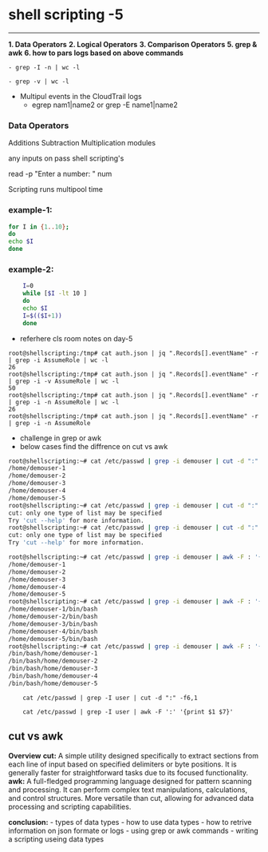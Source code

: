 # shell scripting -5
-------------------
**1. Data Operators**
**2. Logical Operators**
**3. Comparison Operators**
**5. grep & awk**
**6. how to pars logs based on above commands**


    - grep -I -n | wc -l

    - grep -v | wc -l

* Multipul events in the CloudTrail logs
	- egrep nam1|name2 or grep -E name1|name2


### Data  Operators 
Additions
Subtraction
Multiplication 
modules 

any inputs on pass shell scripting's

read -p "Enter a number: " num 


Scripting runs multipool time 

### example-1: 
```sh
for I in {1..10}; 
do 
echo $I
done
```
### example-2:
```sh
    I=0
    while [$I -lt 10 ]
    do
    echo $I
    I=$(($I+1))
    done
```
* referhere cls room notes on day-5

```
root@shellscripting:/tmp# cat auth.json | jq ".Records[].eventName" -r | grep -i AssumeRole | wc -l
26
root@shellscripting:/tmp# cat auth.json | jq ".Records[].eventName" -r | grep -i -v AssumeRole | wc -l
50
root@shellscripting:/tmp# cat auth.json | jq ".Records[].eventName" -r | grep -i -n AssumeRole | wc -l
26
root@shellscripting:/tmp# cat auth.json | jq ".Records[].eventName" -r | grep -i -n AssumeRole
```
 
* challenge in grep or awk 
* below cases find the diffrence on cut vs awk 
```sh
root@shellscripting:~# cat /etc/passwd | grep -i demouser | cut -d ":" -f6
/home/demouser-1
/home/demouser-2
/home/demouser-3
/home/demouser-4
/home/demouser-5
root@shellscripting:~# cat /etc/passwd | grep -i demouser | cut -d ":" -f6 -f5
cut: only one type of list may be specified
Try 'cut --help' for more information.
root@shellscripting:~# cat /etc/passwd | grep -i demouser | cut -d ":" -f6 -f7
cut: only one type of list may be specified
Try 'cut --help' for more information.
```
```sh
root@shellscripting:~# cat /etc/passwd | grep -i demouser | awk -F : '{print $6}'
/home/demouser-1
/home/demouser-2
/home/demouser-3
/home/demouser-4
/home/demouser-5
root@shellscripting:~# cat /etc/passwd | grep -i demouser | awk -F : '{print $6 $7}'
/home/demouser-1/bin/bash
/home/demouser-2/bin/bash
/home/demouser-3/bin/bash
/home/demouser-4/bin/bash
/home/demouser-5/bin/bash
root@shellscripting:~# cat /etc/passwd | grep -i demouser | awk -F : '{print $7 $6}'
/bin/bash/home/demouser-1
/bin/bash/home/demouser-2
/bin/bash/home/demouser-3
/bin/bash/home/demouser-4
/bin/bash/home/demouser-5
```

```
    cat /etc/passwd | grep -I user | cut -d ":" -f6,1

    cat /etc/passwd | grep -I user | awk -F ':' '{print $1 $7}'
```

## cut vs awk

**Overview**
**cut:**
A simple utility designed specifically to extract sections from each line of input based on specified delimiters or byte positions.
It is generally faster for straightforward tasks due to its focused functionality.
**awk:**
A full-fledged programming language designed for pattern scanning and processing. It can perform complex text manipulations, calculations, and control structures.
More versatile than cut, allowing for advanced data processing and scripting capabilities.

**conclusion:**
    - types of data types 
    - how to use data types 
    - how to retrive information on json formate or logs
    - using grep or awk commands 
    - writing a scripting useing data types 